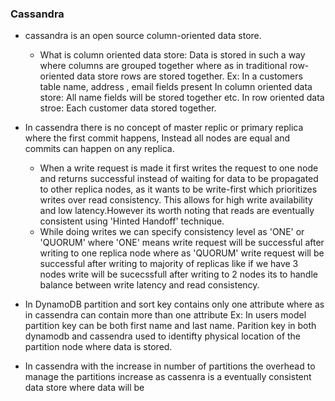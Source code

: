 ### Cassandra 

- cassandra is an open source column-oriented data store.
   - What is column oriented data store: Data is stored in such a way where columns are grouped together where as in traditional row-oriented data store rows are stored together.
Ex: In a customers table name, address , email fields present 
In column oriented data store: All name fields will be stored together etc.
In row oriented data stroe: Each customer data stored together.

- In cassendra there is no concept of master replic or primary replica where the first commit happens, Instead all nodes are equal and commits can happen on any
replica.
  - When a write request is made it first writes the request to one node and returns successful instead of waiting for data to be propagated to other replica nodes, 
as it wants to be write-first  which prioritizes writes over read consistency. This allows for high write availability and low latency.However its worth noting that
reads are eventually consistent using 'Hinted Handoff' technique.
  - While doing writes we can specify consistency level as 'ONE' or 'QUORUM' where 'ONE' means write request will be successful after writing to one replica node where as
'QUORUM' write request will be successful after writing to majority of replicas like if we have 3 nodes write will be sucecssfull after writing to 2 nodes its to 
handle balance between write latency and read consistency.


- In DynamoDB partition and sort key contains only one attribute where as in cassendra can contain more than one attribute Ex: In users model partition key can be both first name and last name. Parition key in both dynamodb and cassendra used to identifty physical location of the partition node where data is stored.
- In cassendra with the increase in number of partitions the overhead to manage the partitions increase as cassenra is a eventually consistent data store where data will be 
